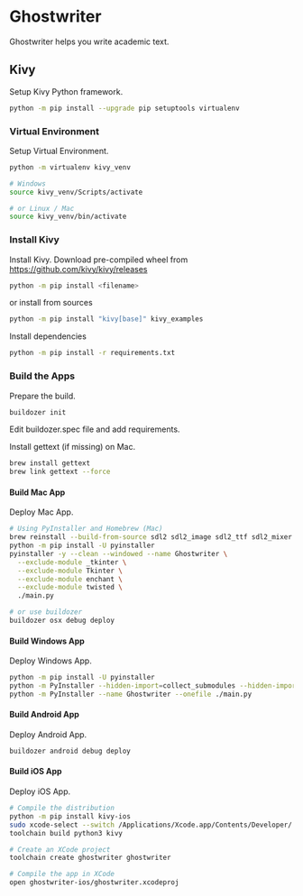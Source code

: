 # Ghostwriter

Ghostwriter helps you write academic text.

## Kivy

Setup Kivy Python framework.

```bash
python -m pip install --upgrade pip setuptools virtualenv
```

### Virtual Environment

Setup Virtual Environment.

```bash
python -m virtualenv kivy_venv

# Windows
source kivy_venv/Scripts/activate

# or Linux / Mac
source kivy_venv/bin/activate
```

### Install Kivy

Install Kivy. Download pre-compiled wheel from https://github.com/kivy/kivy/releases

```bash
python -m pip install <filename>
```

or install from sources

```bash
python -m pip install "kivy[base]" kivy_examples
```

Install dependencies

```bash
python -m pip install -r requirements.txt
```

### Build the Apps

Prepare the build.

```bash
buildozer init
```

Edit buildozer.spec file and add requirements.

Install gettext (if missing) on Mac.

```bash
brew install gettext
brew link gettext --force
```

#### Build Mac App

Deploy Mac App.

```bash
# Using PyInstaller and Homebrew (Mac)
brew reinstall --build-from-source sdl2 sdl2_image sdl2_ttf sdl2_mixer
python -m pip install -U pyinstaller
pyinstaller -y --clean --windowed --name Ghostwriter \
  --exclude-module _tkinter \
  --exclude-module Tkinter \
  --exclude-module enchant \
  --exclude-module twisted \
  ./main.py

# or use buildozer
buildozer osx debug deploy
```

#### Build Windows App

Deploy Windows App.

```bash
python -m pip install -U pyinstaller
python -m PyInstaller --hidden-import=collect_submodules --hidden-import=platformdirs.windows --hidden-import=packaging --hidden-import=packaging --hidden-import=packaging.version --hidden-import=packaging.specifiers --hidden-import=packaging.requirements -y --clean --name Ghostwriter --noconsole --onefile ./main.py
python -m PyInstaller --name Ghostwriter --onefile ./main.py
```

#### Build Android App

Deploy Android App.

```bash
buildozer android debug deploy
```

#### Build iOS App

Deploy iOS App.

```bash
# Compile the distribution
python -m pip install kivy-ios
sudo xcode-select --switch /Applications/Xcode.app/Contents/Developer/
toolchain build python3 kivy

# Create an XCode project
toolchain create ghostwriter ghostwriter

# Compile the app in XCode
open ghostwriter-ios/ghostwriter.xcodeproj
```
